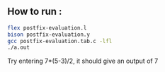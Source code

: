 ## How to run :

```bash
flex postfix-evaluation.l
bison postfix-evaluation.y
gcc postfix-evaluation.tab.c -lfl
./a.out
```

Try entering 7*(5-3)/2, it should give an output of 7 